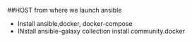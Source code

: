 ##HOST from where we launch ansible
- Install ansible,docker, docker-compose
- INstall ansible-galaxy collection install community.docker